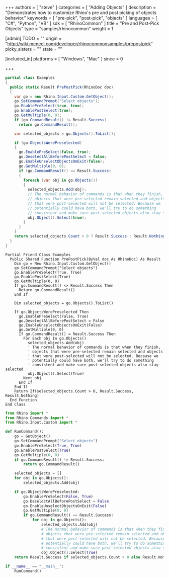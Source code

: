 +++
authors = [ "steve" ]
categories = [ "Adding Objects" ]
description = "Demonstrates how to customize Rhino's pre and post picking of objects behavior."
keywords = [ "pre-pick", "post-pick", "objects" ]
languages = [ "C#", "Python", "VB" ]
sdk = [ "RhinoCommon" ]
title = "Pre and Post-Pick Objects"
type = "samples/rhinocommon"
weight = 1

[admin]
TODO = ""
origin = "http://wiki.mcneel.com/developer/rhinocommonsamples/prepostpick"
picky_sisters = ""
state = ""

[included_in]
platforms = [ "Windows", "Mac" ]
since = 0

+++

<div class="codetab-content" id="cs">

```cs
partial class Examples
{
  public static Result PrePostPick(RhinoDoc doc)
  {
    var go = new Rhino.Input.Custom.GetObject();
    go.SetCommandPrompt("Select objects");
    go.EnablePreSelect(true, true);
    go.EnablePostSelect(true);
    go.GetMultiple(0, 0);
    if (go.CommandResult() != Result.Success)
      return go.CommandResult();

    var selected_objects = go.Objects().ToList();

    if (go.ObjectsWerePreselected)
    {
      go.EnablePreSelect(false, true);
      go.DeselectAllBeforePostSelect = false;
      go.EnableUnselectObjectsOnExit(false);
      go.GetMultiple(0, 0);
      if (go.CommandResult() == Result.Success)
      {
        foreach (var obj in go.Objects())
        {
          selected_objects.Add(obj);
          // The normal behavior of commands is that when they finish,
          // objects that were pre-selected remain selected and objects
          // that were post-selected will not be selected. Because we
          // potentially could have both, we'll try to do something
          // consistent and make sure post-selected objects also stay selected
          obj.Object().Select(true);
        }
      }
    }
    return selected_objects.Count > 0 ? Result.Success : Result.Nothing;
  }
}
```

</div>


<div class="codetab-content" id="vb">

```vbnet
Partial Friend Class Examples
  Public Shared Function PrePostPick(ByVal doc As RhinoDoc) As Result
	Dim go = New Rhino.Input.Custom.GetObject()
	go.SetCommandPrompt("Select objects")
	go.EnablePreSelect(True, True)
	go.EnablePostSelect(True)
	go.GetMultiple(0, 0)
	If go.CommandResult() <> Result.Success Then
	  Return go.CommandResult()
	End If

	Dim selected_objects = go.Objects().ToList()

	If go.ObjectsWerePreselected Then
	  go.EnablePreSelect(False, True)
	  go.DeselectAllBeforePostSelect = False
	  go.EnableUnselectObjectsOnExit(False)
	  go.GetMultiple(0, 0)
	  If go.CommandResult() = Result.Success Then
		For Each obj In go.Objects()
		  selected_objects.Add(obj)
		  ' The normal behavior of commands is that when they finish,
		  ' objects that were pre-selected remain selected and objects
		  ' that were post-selected will not be selected. Because we
		  ' potentially could have both, we'll try to do something
		  ' consistent and make sure post-selected objects also stay selected
		  obj.Object().Select(True)
		Next obj
	  End If
	End If
	Return If(selected_objects.Count > 0, Result.Success, Result.Nothing)
  End Function
End Class
```

</div>


<div class="codetab-content" id="py">

```python
from Rhino import *
from Rhino.Commands import *
from Rhino.Input.Custom import *

def RunCommand():
    go = GetObject()
    go.SetCommandPrompt("Select objects")
    go.EnablePreSelect(True, True)
    go.EnablePostSelect(True)
    go.GetMultiple(0, 0)
    if go.CommandResult() != Result.Success:
        return go.CommandResult()

    selected_objects = []
    for obj in go.Objects():
        selected_objects.Add(obj)

    if go.ObjectsWerePreselected:
        go.EnablePreSelect(False, True)
        go.DeselectAllBeforePostSelect = False
        go.EnableUnselectObjectsOnExit(False)
        go.GetMultiple(0, 0)
        if go.CommandResult() == Result.Success:
            for obj in go.Objects():
                selected_objects.Add(obj)
                # The normal behavior of commands is that when they finish,
                # objects that were pre-selected remain selected and objects
                # that were post-selected will not be selected. Because we
                # potentially could have both, we'll try to do something
                # consistent and make sure post-selected objects also stay selected
                obj.Object().Select(True)
    return Result.Success if selected_objects.Count > 0 else Result.Nothing

if __name__ == "__main__":
    RunCommand()
```

</div>
